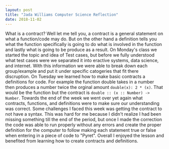 ```yaml
---
layout: post
title: "Jada Williams Computer Science Reflection"
date: 2018-11-02
---
```


What is a contract? Well let me tell you, a contract is a general statement on what a function/code may do. But on the other hand a definition tells you what the function specifically is going to do what is involved in the function and lastly what is going to be produce as a result. On Monday's class we started the topic and idea of Test cases, but before we fully understood what test cases were we separated it into eractive systems, data science, and internet. With this information we were able to break down each group/example and put it under specific catogeries that fit there discruption. On Tuesday we learned how to make basic contracts a definitions for code. For example the function double takes in a number then produces a number twice the orginal amount  ```double(x): 2 * (x)```. That would be the function but the contract is ```double :: (x :: Number) -> Number```. Towards the end of the week we went over yet again what contracts, functions, and definitions were to make sure our understanding was correct. Some challenges I faced this week was getting the contract to not have a syntax. This was hard for me because I didn't realize I had been missing something till the end of the period, but once I made the correction the code was able to run properly without any errors and create the proper definition for the computer to follow making each statement true or false when entering in a piece of code to "Pyret". Overall I enjoyed the lesson and benefited from learning how to create contracts and definitions.
